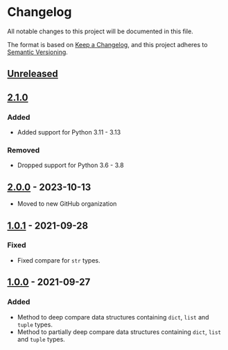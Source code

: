 # Changelog
All notable changes to this project will be documented in this file.

The format is based on [Keep a Changelog](https://keepachangelog.com/en/1.0.0/),
and this project adheres to [Semantic Versioning](https://semver.org/spec/v2.0.0.html).

## [Unreleased]

## [2.1.0]
### Added
- Added support for Python 3.11 - 3.13

### Removed
- Dropped support for Python 3.6 - 3.8

## [2.0.0] - 2023-10-13
- Moved to new GitHub organization

## [1.0.1] - 2021-09-28
### Fixed
- Fixed compare for `str` types.

## [1.0.0] - 2021-09-27
### Added
- Method to deep compare data structures containing `dict`, `list` and `tuple` types.
- Method to partially deep compare data structures containing `dict`, `list` and `tuple` types.

[Unreleased]: https://github.com/anexia/python-deepcompare/compare/2.1.0...HEAD
[2.1.0]: https://github.com/anexia/python-deepcompare/compare/2.0.0...2.1.0
[2.0.0]: https://github.com/anexia/python-deepcompare/releases/tag/2.0.0
[1.0.1]: https://github.com/anexia/python-deepcompare/compare/1.0.0...1.0.1
[1.0.0]: https://github.com/anexia/python-deepcompare/releases/tag/1.0.0
